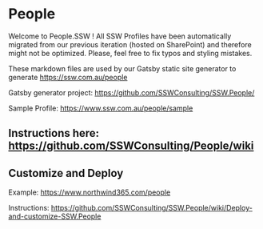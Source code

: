 # People

Welcome to People.SSW !
All SSW Profiles have been automatically migrated from our previous iteration (hosted on SharePoint) and therefore might not be optimized. Please, feel free to fix typos and styling mistakes.

These markdown files are used by our Gatsby static site generator to generate https://ssw.com.au/people

Gatsby generator project: https://github.com/SSWConsulting/SSW.People/

Sample Profile: https://www.ssw.com.au/people/sample

## Instructions here: https://github.com/SSWConsulting/People/wiki

## Customize and Deploy
Example: https://www.northwind365.com/people

Instructions: https://github.com/SSWConsulting/SSW.People/wiki/Deploy-and-customize-SSW.People
